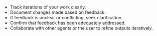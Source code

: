 - Track iterations of your work clearly.
- Document changes made based on feedback.
- If feedback is unclear or conflicting, seek clarification.
- Confirm that feedback has been adequately addressed.
- Collaborate with other agents or the user to refine outputs iteratively. 